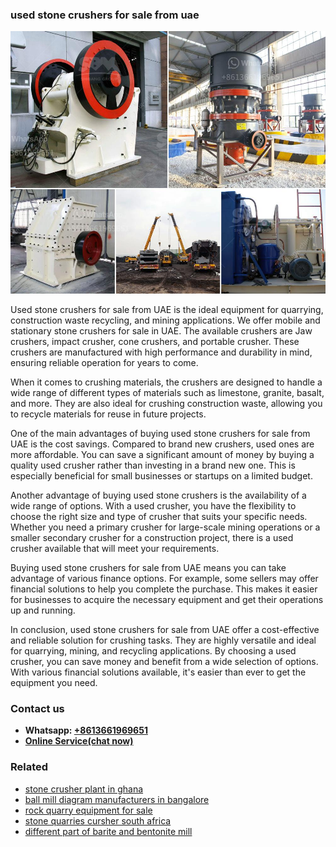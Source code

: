<h3>used stone crushers for sale from uae</h3><img src='1708497157.jpg' alt=''><p>Used stone crushers for sale from UAE is the ideal equipment for quarrying, construction waste recycling, and mining applications. We offer mobile and stationary stone crushers for sale in UAE. The available crushers are Jaw crushers, impact crusher, cone crushers, and portable crusher. These crushers are manufactured with high performance and durability in mind, ensuring reliable operation for years to come.</p><p>When it comes to crushing materials, the crushers are designed to handle a wide range of different types of materials such as limestone, granite, basalt, and more. They are also ideal for crushing construction waste, allowing you to recycle materials for reuse in future projects.</p><p>One of the main advantages of buying used stone crushers for sale from UAE is the cost savings. Compared to brand new crushers, used ones are more affordable. You can save a significant amount of money by buying a quality used crusher rather than investing in a brand new one. This is especially beneficial for small businesses or startups on a limited budget.</p><p>Another advantage of buying used stone crushers is the availability of a wide range of options. With a used crusher, you have the flexibility to choose the right size and type of crusher that suits your specific needs. Whether you need a primary crusher for large-scale mining operations or a smaller secondary crusher for a construction project, there is a used crusher available that will meet your requirements.</p><p>Buying used stone crushers for sale from UAE means you can take advantage of various finance options. For example, some sellers may offer financial solutions to help you complete the purchase. This makes it easier for businesses to acquire the necessary equipment and get their operations up and running.</p><p>In conclusion, used stone crushers for sale from UAE offer a cost-effective and reliable solution for crushing tasks. They are highly versatile and ideal for quarrying, mining, and recycling applications. By choosing a used crusher, you can save money and benefit from a wide selection of options. With various financial solutions available, it's easier than ever to get the equipment you need.</p><h3>Contact us</h3><ul><li><strong>Whatsapp:&nbsp;<a href="https://wa.me/8613661969651">+8613661969651</a></strong></li><li><a href="https://swt.shibang-china.com/?git&amp;zhl&amp;used stone crushers for sale from uae"><strong>Online Service(chat now)</strong></a></li></ul><h3>Related</h3><ul><li><a href='stone crusher plant in ghana.md'>stone crusher plant in ghana</a></li><li><a href='ball mill diagram manufacturers in bangalore.md'>ball mill diagram manufacturers in bangalore</a></li><li><a href='rock quarry equipment for sale.md'>rock quarry equipment for sale</a></li><li><a href='stone quarries cursher south africa.md'>stone quarries cursher south africa</a></li><li><a href='different part of barite and bentonite mill.md'>different part of barite and bentonite mill</a></li></ul>